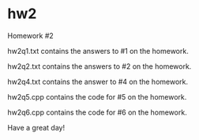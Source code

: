 hw2
===

Homework #2

hw2q1.txt contains the answers to #1 on the homework.

hw2q2.txt contains the answers to #2 on the homework.

hw2q4.txt contains the answer to #4 on the homework.

hw2q5.cpp contains the code for #5 on the homework.

hw2q6.cpp contains the code for #6 on the homework.

Have a great day!
